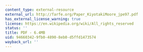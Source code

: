 ```yaml
---
content_type: external-resource
external_url: http://farfe.org/Paper_KiyotakiMoore_jpe97.pdf
has_external_license_warning: true
license: https://en.wikipedia.org/wiki/All_rights_reserved
status: ''
title: PDF - 6.4MB
uid: 94660342-9fb0-4890-8eb0-d5ffd1473574
wayback_url: ''
---
```

